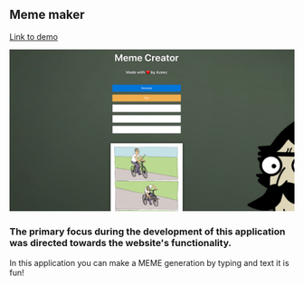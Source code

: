 ## Meme maker
[Link to demo](https://memeapp.surge.sh/)

![Screenshot](meme.png)

### The primary focus during the development of this application was directed towards the website's functionality.
In this application you can make a MEME generation by typing and text it is fun!


